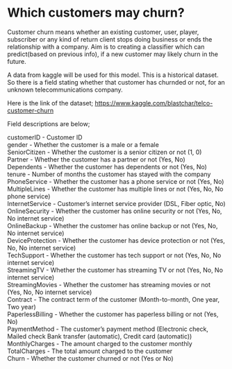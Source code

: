 # Which customers may churn?

Customer churn means whether an existing customer, user, player, subscriber or any kind of return client stops doing business or ends the relationship with a company. 
Aim is to creating a classifier which can predict(based on previous info), if a new customer may likely churn in the future.

A data from kaggle will be used for this model.
This is a historical dataset. So there is a field stating whether that customer has churnded or not, for an unknown telecommunications company.

Here is the link of the dataset; https://www.kaggle.com/blastchar/telco-customer-churn

Field descriptions are below;

customerID - Customer ID <br/>
gender - Whether the customer is a male or a female <br/>
SeniorCitizen - Whether the customer is a senior citizen or not (1, 0) <br/>
Partner - Whether the customer has a partner or not (Yes, No) <br/>
Dependents - Whether the customer has dependents or not (Yes, No) <br/>
tenure - Number of months the customer has stayed with the company <br/>
PhoneService - Whether the customer has a phone service or not (Yes, No) <br/>
MultipleLines - Whether the customer has multiple lines or not (Yes, No, No phone service) <br/>
InternetService - Customer’s internet service provider (DSL, Fiber optic, No) <br/>
OnlineSecurity - Whether the customer has online security or not (Yes, No, No internet service) <br/>
OnlineBackup - Whether the customer has online backup or not (Yes, No, No internet service) <br/>
DeviceProtection - Whether the customer has device protection or not (Yes, No, No internet service) <br/>
TechSupport - Whether the customer has tech support or not (Yes, No, No internet service) <br/>
StreamingTV - Whether the customer has streaming TV or not (Yes, No, No internet service) <br/>
StreamingMovies - Whether the customer has streaming movies or not (Yes, No, No internet service) <br/>
Contract - The contract term of the customer (Month-to-month, One year, Two year) <br/>
PaperlessBilling - Whether the customer has paperless billing or not (Yes, No) <br/>
PaymentMethod - The customer’s payment method (Electronic check, Mailed check Bank transfer (automatic), Credit card (automatic)) <br/>
MonthlyCharges - The amount charged to the customer monthly <br/>
TotalCharges - The total amount charged to the customer <br/>
Churn - Whether the customer churned or not (Yes or No) <br/>